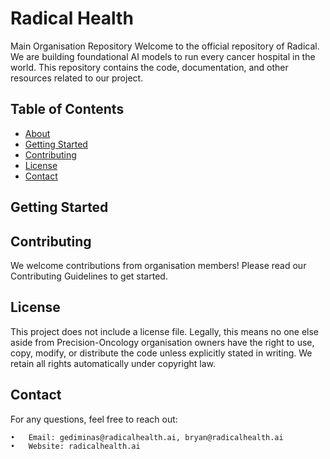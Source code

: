 # Radical Health 
Main Organisation Repository
Welcome to the official repository of Radical. We are building foundational AI models to run every cancer hospital in the world. This repository contains the code, documentation, and other resources related to our project.

## Table of Contents

- [About](#about)
- [Getting Started](#getting-started)
- [Contributing](#contributing)
- [License](#license)
- [Contact](#contact)

## Getting Started

## Contributing

We welcome contributions from organisation members! Please read our Contributing Guidelines to get started.

## License

This project does not include a license file. Legally, this means no one else aside from Precision-Oncology organisation owners have the right to use, copy, modify, or distribute the code unless explicitly stated in writing. We retain all rights automatically under copyright law. 

## Contact

For any questions, feel free to reach out:

	•	Email: gediminas@radicalhealth.ai, bryan@radicalhealth.ai
	•	Website: radicalhealth.ai
